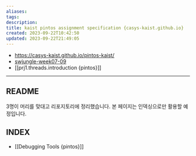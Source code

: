 ```yaml
---
aliases: 
tags: 
description:
title: kaist pintos assignment specification {casys-kaist.github.io}
created: 2023-09-22T10:42:50
updated: 2023-09-22T21:49:05
---
```

- <https://casys-kaist.github.io/pintos-kaist/>
- [swjungle-week07-09](https://github.com/ChoiWheatley/swjungle-week07-09)
- [[prj1.threads.introduction {pintos}]]
___

## README

3명이 머리를 맞대고 리포지토리에 정리했습니다. 본 페이지는 인덱싱으로만 활용할 예정입니다.

## INDEX

- [[Debugging Tools {pintos}]]